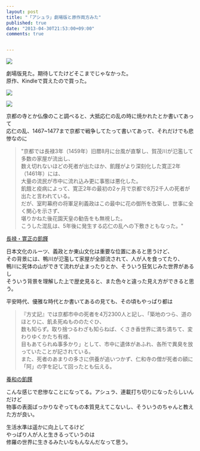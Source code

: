 ```yaml
---
layout: post
title: "「アシュラ」劇場版と原作両方みた"
published: true
date: "2013-04-30T21:53:00+09:00"
comments: true


---
```


<a href="http://www.amazon.co.jp/gp/product/B00A9PTEJE/ref=as_li_qf_sp_asin_il?ie=UTF8&camp=247&creative=1211&creativeASIN=B00A9PTEJE&linkCode=as2&tag=13nightcrows-22"><img border="0" src="http://ws.assoc-amazon.jp/widgets/q?_encoding=UTF8&ASIN=B00A9PTEJE&Format=_SL160_&ID=AsinImage&MarketPlace=JP&ServiceVersion=20070822&WS=1&tag=13nightcrows-22" ></a><img src="http://www.assoc-amazon.jp/e/ir?t=13nightcrows-22&l=as2&o=9&a=B00A9PTEJE" width="1" height="1" border="0" alt="" style="border:none !important; margin:0px !important;" />

劇場版見た。期待してたけどそこまでじゃなかった。  
原作、Kindleで買えたので買った。  
  
<a href="http://www.amazon.co.jp/gp/product/4344407539/ref=as_li_qf_sp_asin_il?ie=UTF8&camp=247&creative=1211&creativeASIN=4344407539&linkCode=as2&tag=13nightcrows-22"><img border="0" src="http://ws.assoc-amazon.jp/widgets/q?_encoding=UTF8&ASIN=4344407539&Format=_SL160_&ID=AsinImage&MarketPlace=JP&ServiceVersion=20070822&WS=1&tag=13nightcrows-22" ></a><img src="http://www.assoc-amazon.jp/e/ir?t=13nightcrows-22&l=as2&o=9&a=4344407539" width="1" height="1" border="0" alt="" style="border:none !important; margin:0px !important;" />
  
<a href="http://www.amazon.co.jp/gp/product/4344407547/ref=as_li_qf_sp_asin_il?ie=UTF8&camp=247&creative=1211&creativeASIN=4344407547&linkCode=as2&tag=13nightcrows-22"><img border="0" src="http://ws.assoc-amazon.jp/widgets/q?_encoding=UTF8&ASIN=4344407547&Format=_SL160_&ID=AsinImage&MarketPlace=JP&ServiceVersion=20070822&WS=1&tag=13nightcrows-22" ></a><img src="http://www.assoc-amazon.jp/e/ir?t=13nightcrows-22&l=as2&o=9&a=4344407547" width="1" height="1" border="0" alt="" style="border:none !important; margin:0px !important;" />
  
京都の寺とか仏像のこと調べると、大抵応仁の乱の時に焼かれたとか書いてあって  
応仁の乱、1467~1477まで京都で戦争してたって書いてあって、それだけでも悲惨なのに  

> "京都では長禄3年（1459年）旧暦8月に台風が直撃し、賀茂川が氾濫して多数の家屋が流出し、  
> 数え切れないほどの死者が出たほか、飢饉がより深刻化した寛正2年（1461年）には、  
> 大量の流民が市中に流れ込み更に事態は悪化した。  
> 飢餓と疫病によって、寛正2年の最初の2ヶ月で京都で8万2千人の死者が出たと言われている。  
> だが、室町幕府の将軍足利義政はこの最中に花の御所を改築し、世事に全く関心を示さず、  
> 堪りかねた後花園天皇の勧告をも無視した。  
> こうした混乱は、5年後に発生する応仁の乱への下敷きともなった。"
  
[長禄・寛正の飢饉](http://ja.wikipedia.org/wiki/%E9%95%B7%E7%A6%84%E3%83%BB%E5%AF%9B%E6%AD%A3%E3%81%AE%E9%A3%A2%E9%A5%89)

日本文化のルーツ、義政とか東山文化は重要な位置にあると思うけど、  
その背景には、鴨川が氾濫して家屋が全部流されて、人が人を食ってたり、  
鴨川に死体の山ができて流れが止まったりとか、そういう狂気じみた世界があるし  
そういう背景を理解した上で歴史見ると、また色々と違った見え方ができると思う。  
  
平安時代、優雅な時代とか書いてあるの見ても、その頃もやっぱり都は

> 『方丈記』では京都市中の死者を4万2300人と記し、「築地のつら、道のほとりに、飢ゑ死ぬもののたぐひ、  
> 数も知らず。取り捨つるわざも知らねば、くさき香世界に満ち満ちて、変わりゆくかたち有様、  
> 目もあてられぬ事多かり」として、市中に遺体があふれ、各所で異臭を放っていたことが記されている。  
> また、死者のあまりの多さに供養が追いつかず、仁和寺の僧が死者の額に「阿」の字を記して回ったとも伝える。 
  
[養和の飢饉](https://ja.wikipedia.org/wiki/%E9%A4%8A%E5%92%8C%E3%81%AE%E9%A3%A2%E9%A5%89)  

こんな感じで悲惨なことになってる。アシュラ、連載打ち切りになったらしいんだけど  
物事の表面ばっかりなぞってもの本質見えてこないし、そういうのちゃんと教えた方が良い。  
  
生活水準は遥かに向上してるけど  
やっぱり人が人と生きるっていうのは  
修羅の世界に生きるみたいなもんなんだなって思う。  
